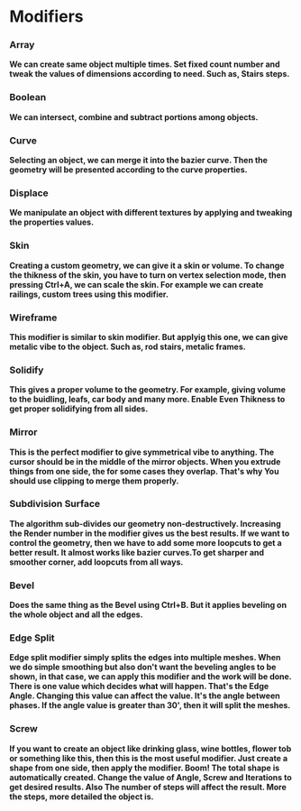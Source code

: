 # Modifiers


### Array
**We can create same object multiple times. Set fixed count number and tweak the values of dimensions according to need. Such as, Stairs steps.**


### Boolean
**We can intersect, combine and subtract portions among objects.**


### Curve
**Selecting an object, we can merge it into the bazier curve. Then the geometry will be presented according to the curve properties.**


### Displace
**We manipulate an object with different textures by applying and tweaking the properties values.**


### Skin
**Creating a custom geometry, we can give it a skin or volume. To change the thikness of the skin, you have to turn on vertex selection mode, then pressing Ctrl+A, we can scale the skin. For example we can create railings, custom trees using this modifier.**


### Wireframe
**This modifier is similar to skin modifier. But applyig this one, we can give metalic vibe to the object. Such as, rod stairs, metalic frames.**


### Solidify
**This gives a proper volume to the geometry. For example, giving volume to the buidling, leafs, car body and many more. Enable Even Thikness to get proper solidifying from all sides.**


### Mirror
**This is the perfect modifier to give symmetrical vibe to anything. The cursor should be in the middle of the mirror objects. When you extrude things from one side, the for some cases they overlap. That's why You should use clipping to merge them properly.**


### Subdivision Surface
**The algorithm sub-divides our geometry non-destructively. Increasing the Render number in the modifier gives us the best results. If we want to control the geometry, then we have to add some more loopcuts to get a better result. It almost works like bazier curves.To get sharper and smoother corner, add loopcuts from all ways.**


### Bevel
**Does the same thing as the Bevel using Ctrl+B. But it applies beveling on the whole object and all the edges.**


### Edge Split
**Edge split modifier simply splits the edges into multiple meshes. When we do simple smoothing but also don't want the beveling angles to be shown, in that case, we can apply this modifier and the work will be done. There is one value which decides what will happen. That's the Edge Angle. Changing this value can affect the value. It's the angle between phases. If the angle value is greater than 30', then it will split the meshes.**


### Screw
**If you want to create an object like drinking glass, wine bottles, flower tob or something like this, then this is the most useful modifier. Just create a shape from one side, then apply the modifier. Boom! The total shape is automatically created. Change the value of Angle, Screw and Iterations to get desired results. Also The number of steps will affect the result. More the steps, more detailed the object is.**

